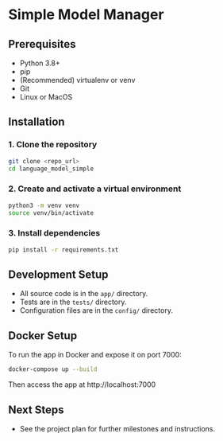 # Simple Model Manager

## Prerequisites
- Python 3.8+
- pip
- (Recommended) virtualenv or venv
- Git
- Linux or MacOS

## Installation

### 1. Clone the repository
```bash
git clone <repo_url>
cd language_model_simple
```

### 2. Create and activate a virtual environment
```bash
python3 -m venv venv
source venv/bin/activate
```

### 3. Install dependencies
```bash
pip install -r requirements.txt
```

## Development Setup
- All source code is in the `app/` directory.
- Tests are in the `tests/` directory.
- Configuration files are in the `config/` directory.

## Docker Setup
To run the app in Docker and expose it on port 7000:
```bash
docker-compose up --build
```
Then access the app at http://localhost:7000

## Next Steps
- See the project plan for further milestones and instructions.
